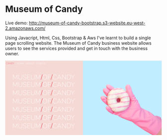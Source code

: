 # Museum of Candy

Live demo: http://museum-of-candy-bootstrap.s3-website.eu-west-2.amazonaws.com/

Using Javacript, Html, Css, Bootstrap & Aws I've learnt to build a single page scrolling website. The Museum of Candy business website allows users to see the services provided and get in touch with the business owner.

![This is an image](https://github.com/Gonzalo6282/museum-of-candy-bootstrap/blob/main/candy.png)
